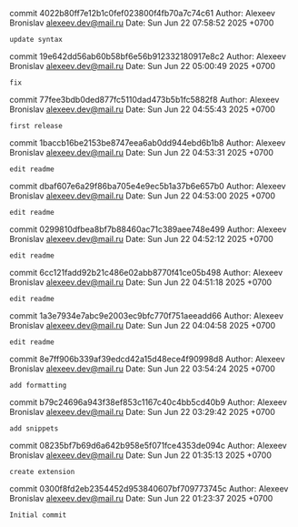 commit 4022b80ff7e12b1c0fef023800f4fb70a7c74c61
Author: Alexeev Bronislav <alexeev.dev@mail.ru>
Date:   Sun Jun 22 07:58:52 2025 +0700

    update syntax

commit 19e642dd56ab60b58bf6e56b912332180917e8c2
Author: Alexeev Bronislav <alexeev.dev@mail.ru>
Date:   Sun Jun 22 05:00:49 2025 +0700

    fix

commit 77fee3bdb0ded877fc5110dad473b5b1fc5882f8
Author: Alexeev Bronislav <alexeev.dev@mail.ru>
Date:   Sun Jun 22 04:55:43 2025 +0700

    first release

commit 1baccb16be2153be8747eea6ab0dd944ebd6b1b8
Author: Alexeev Bronislav <alexeev.dev@mail.ru>
Date:   Sun Jun 22 04:53:31 2025 +0700

    edit readme

commit dbaf607e6a29f86ba705e4e9ec5b1a37b6e657b0
Author: Alexeev Bronislav <alexeev.dev@mail.ru>
Date:   Sun Jun 22 04:53:00 2025 +0700

    edit readme

commit 0299810dfbea8bf7b88460ac71c389aee748e499
Author: Alexeev Bronislav <alexeev.dev@mail.ru>
Date:   Sun Jun 22 04:52:12 2025 +0700

    edit readme

commit 6cc121fadd92b21c486e02abb8770f41ce05b498
Author: Alexeev Bronislav <alexeev.dev@mail.ru>
Date:   Sun Jun 22 04:51:18 2025 +0700

    edit readme

commit 1a3e7934e7abc9e2003ec9bfc770f751aeeadd66
Author: Alexeev Bronislav <alexeev.dev@mail.ru>
Date:   Sun Jun 22 04:04:58 2025 +0700

    edit readme

commit 8e7ff906b339af39edcd42a15d48ece4f90998d8
Author: Alexeev Bronislav <alexeev.dev@mail.ru>
Date:   Sun Jun 22 03:54:24 2025 +0700

    add formatting

commit b79c24696a943f38ef853c1167c40c4bb5cd40b9
Author: Alexeev Bronislav <alexeev.dev@mail.ru>
Date:   Sun Jun 22 03:29:42 2025 +0700

    add snippets

commit 08235bf7b69d6a642b958e5f071fce4353de094c
Author: Alexeev Bronislav <alexeev.dev@mail.ru>
Date:   Sun Jun 22 01:35:13 2025 +0700

    create extension

commit 0300f8fd2eb2354452d953840607bf709773745c
Author: Alexeev Bronislav <alexeev.dev@mail.ru>
Date:   Sun Jun 22 01:23:37 2025 +0700

    Initial commit
